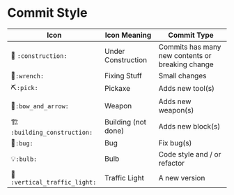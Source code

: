 # Commit Style

| Icon                                                | Icon Meaning        | Commit Type                                      |
| --------------------------------------------------- | ------------------- | ------------------------------------------------ |
| :construction: `:construction:`                     | Under Construction  | Commits has many new contents or breaking change |
| :wrench: ​`:wrench:`                                 | Fixing Stuff        | Small changes                                    |
| :pick: ​`:pick:`                                     | Pickaxe             | Adds new tool(s)                                 |
| :bow_and_arrow: ​`:bow_and_arrow:`                   | Weapon              | Adds new weapon(s)                               |
| :building_construction: `:building_construction:`   | Building (not done) | Adds new block(s)                                |
| :bug: ​`:bug:`                                       | Bug                 | Fix bug(s)                                       |
| :bulb: ​`:bulb:`                                     | Bulb                | Code style and / or refactor                     |
| :vertical_traffic_light: `:vertical_traffic_light:` | Traffic Light       | A new version                                    |

